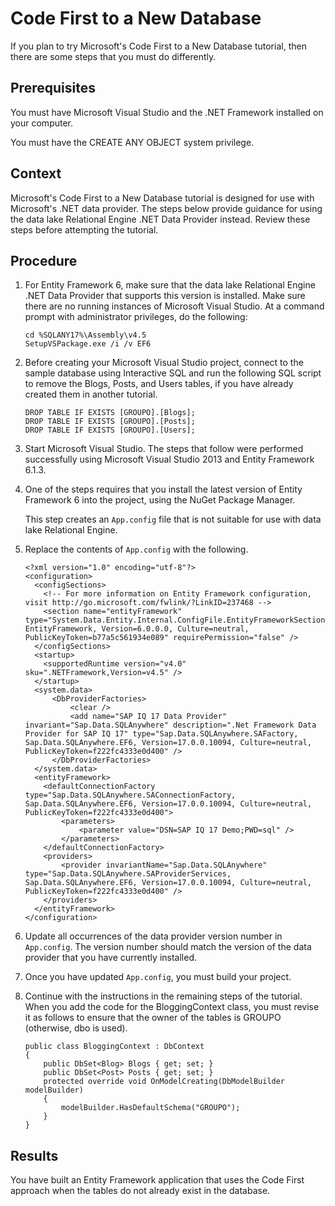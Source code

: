<!-- loiobea2317ac2104e84979b446958cea96f -->

# Code First to a New Database

If you plan to try Microsoft's Code First to a New Database tutorial, then there are some steps that you must do differently.



## Prerequisites

You must have Microsoft Visual Studio and the .NET Framework installed on your computer.

You must have the CREATE ANY OBJECT system privilege.



## Context

Microsoft's Code First to a New Database tutorial is designed for use with Microsoft's .NET data provider. The steps below provide guidance for using the data lake Relational Engine .NET Data Provider instead. Review these steps before attempting the tutorial.



## Procedure

1.  For Entity Framework 6, make sure that the data lake Relational Engine .NET Data Provider that supports this version is installed. Make sure there are no running instances of Microsoft Visual Studio. At a command prompt with administrator privileges, do the following:

    ```
    cd %SQLANY17%\Assembly\v4.5
    SetupVSPackage.exe /i /v EF6
    ```

2.  Before creating your Microsoft Visual Studio project, connect to the sample database using Interactive SQL and run the following SQL script to remove the Blogs, Posts, and Users tables, if you have already created them in another tutorial.

    ```
    DROP TABLE IF EXISTS [GROUPO].[Blogs];
    DROP TABLE IF EXISTS [GROUPO].[Posts];
    DROP TABLE IF EXISTS [GROUPO].[Users];
    ```

3.  Start Microsoft Visual Studio. The steps that follow were performed successfully using Microsoft Visual Studio 2013 and Entity Framework 6.1.3.

4.  One of the steps requires that you install the latest version of Entity Framework 6 into the project, using the NuGet Package Manager.

    This step creates an `App.config` file that is not suitable for use with data lake Relational Engine.

5.  Replace the contents of `App.config` with the following.

    ```
    <?xml version="1.0" encoding="utf-8"?>
    <configuration>
      <configSections>
        <!-- For more information on Entity Framework configuration, visit http://go.microsoft.com/fwlink/?LinkID=237468 -->
        <section name="entityFramework" type="System.Data.Entity.Internal.ConfigFile.EntityFrameworkSection, EntityFramework, Version=6.0.0.0, Culture=neutral, PublicKeyToken=b77a5c561934e089" requirePermission="false" />
      </configSections>
      <startup>
        <supportedRuntime version="v4.0" sku=".NETFramework,Version=v4.5" />
      </startup>
      <system.data>
          <DbProviderFactories>
              <clear />
              <add name="SAP IQ 17 Data Provider" invariant="Sap.Data.SQLAnywhere" description=".Net Framework Data Provider for SAP IQ 17" type="Sap.Data.SQLAnywhere.SAFactory, Sap.Data.SQLAnywhere.EF6, Version=17.0.0.10094, Culture=neutral, PublicKeyToken=f222fc4333e0d400" />
          </DbProviderFactories>
      </system.data>
      <entityFramework>
        <defaultConnectionFactory type="Sap.Data.SQLAnywhere.SAConnectionFactory, Sap.Data.SQLAnywhere.EF6, Version=17.0.0.10094, Culture=neutral, PublicKeyToken=f222fc4333e0d400">
            <parameters>
                <parameter value="DSN=SAP IQ 17 Demo;PWD=sql" />
            </parameters>
        </defaultConnectionFactory>
        <providers>
            <provider invariantName="Sap.Data.SQLAnywhere" type="Sap.Data.SQLAnywhere.SAProviderServices, Sap.Data.SQLAnywhere.EF6, Version=17.0.0.10094, Culture=neutral, PublicKeyToken=f222fc4333e0d400" />
        </providers>
      </entityFramework>
    </configuration>
    ```

6.  Update all occurrences of the data provider version number in `App.config`. The version number should match the version of the data provider that you have currently installed.

7.  Once you have updated `App.config`, you must build your project.

8.  Continue with the instructions in the remaining steps of the tutorial. When you add the code for the BloggingContext class, you must revise it as follows to ensure that the owner of the tables is GROUPO \(otherwise, dbo is used\).

    ```
    public class BloggingContext : DbContext
    {
        public DbSet<Blog> Blogs { get; set; }
        public DbSet<Post> Posts { get; set; }
        protected override void OnModelCreating(DbModelBuilder modelBuilder)
        {
            modelBuilder.HasDefaultSchema("GROUPO");
        }
    }
    ```




## Results

You have built an Entity Framework application that uses the Code First approach when the tables do not already exist in the database.

